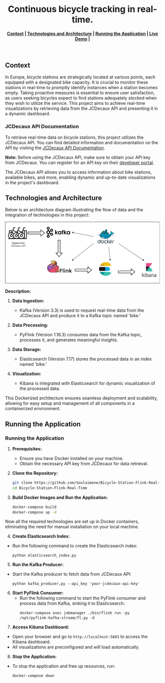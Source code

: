 <h1 align="center">
  <br>
  Continuous bicycle tracking in real-time. 
</h1>

<div align="center">
  <h4>
    <a href="#Context">Context</a> |
    <a href="#Technologies-and-Architecture">Technologies and Architecture</a> |
    <a href="#Running-the-Application">Running the Application</a> |
    <a href="#Live-Demo">Live Demo</a> |
    

  </h4>
</div>
<br>


## Context 

In Europe, bicycle stations are strategically located at various points, each equipped with a designated bike capacity. It is crucial to monitor these stations in real-time to promptly identify instances when a station becomes empty. Taking proactive measures is essential to ensure user satisfaction, as users seeking bicycles expect to find stations adequately stocked when they wish to utilize the service. This project aims to achieve real-time visualizations by retrieving data from the JCDecaux API and presenting it in a dynamic dashboard.

### JCDecaux API Documentation

To retrieve real-time data on bicycle stations, this project utilizes the JCDecaux API. You can find detailed information and documentation on the API by visiting the [JCDecaux API Documentation](https://developer.jcdecaux.com/).

**Note:** Before using the JCDecaux API, make sure to obtain your API key from JCDecaux. You can register for an API key on their [developer portal](https://developer.jcdecaux.com/).

The JCDecaux API allows you to access information about bike stations, available bikes, and more, enabling dynamic and up-to-date visualizations in the project's dashboard.

## Technologies and Architecture
Below is an architecture diagram illustrating the flow of data and the integration of technologies in this project:

![Architecture Diagram](./Readme_Images/bicycleArch.png)

**Description:**
1. **Data Ingestion:**
   - Kafka (Version 3.3) is used to request real-time data from the JCDecaux API and produce it to a Kafka topic named 'bike.'

2. **Data Processing:**
   - PyFlink (Version 1.16.3) consumes data from the Kafka topic, processes it, and generates meaningful insights.

3. **Data Storage:**
   - Elasticsearch (Version 7.17) stores the processed data in an index named 'bike.'

4. **Visualization:**
   - Kibana is integrated with Elasticsearch for dynamic visualization of the processed data.

This Dockerized architecture ensures seamless deployment and scalability, allowing for easy setup and management of all components in a containerized environment.

## Running the Application
### Running the Application

1. **Prerequisites:**
   - Ensure you have Docker installed on your machine.
   - Obtain the necessary API key from JCDecaux for data retrieval.

2. **Clone the Repository:**
   ```bash
   git clone https://github.com/Soulaimene/Bicycle-Station-Flink-Real-Time.git
   cd Bicycle-Station-Flink-Real-Time
   ```
3. **Build Docker Images and Run the Application:**
   ```bash
   docker-compose build
   docker-compose up -d
   ```
Now all the required technologies are set up in Docker containers, eliminating the need for manual installation on your local machine.

4. **Create Elasticsearch Index:**
- Run the following command to create the Elasticsearch index:
  ```
  python elasticsearch_index.py
  ```

5. **Run the Kafka Producer:**
- Start the Kafka producer to fetch data from JCDecaux API:
  ```
  python kafka_producer.py --api_key 'your-jcdecaux-api-key'
  ```
6. **Start PyFlink Consumer:**
   - Run the following command to start the PyFlink consumer and process data from Kafka, sinking it to Elasticsearch:
     ```
     docker-compose exec jobmanager ./bin/flink run -py /opt/pyflink-kafka-stream/fl.py -d
     ```
7. **Access Kibana Dashboard:**
- Open your browser and go to `http://localhost:5601` to access the Kibana dashboard.
- All visualizations are preconfigured and will load automatically.

8. **Stop the Application:**
- To stop the application and free up resources, run:
  ```
  docker-compose down
  ```
